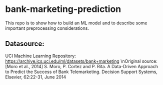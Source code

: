 # bank-marketing-prediction
This repo is to show how to build an ML model and to describe some important preprocessing considerations.  

## Datasource:
UCI Machine Learning Repository: https://archive.ics.uci.edu/ml/datasets/bank+marketing
\nOriginal source:[Moro et al., 2014] S. Moro, P. Cortez and P. Rita. A Data-Driven Approach to Predict the Success of Bank Telemarketing. Decision Support Systems, Elsevier, 62:22-31, June 2014 

